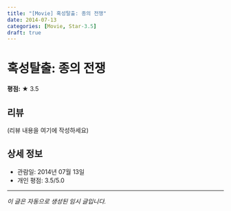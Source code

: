 ```yaml
---
title: "[Movie] 혹성탈출: 종의 전쟁"
date: 2014-07-13
categories: [Movie, Star-3.5]
draft: true
---
```


# 혹성탈출: 종의 전쟁

**평점:** ★ 3.5

## 리뷰

(리뷰 내용을 여기에 작성하세요)

## 상세 정보

- 관람일: 2014년 07월 13일
- 개인 평점: 3.5/5.0

---

*이 글은 자동으로 생성된 임시 글입니다.*
